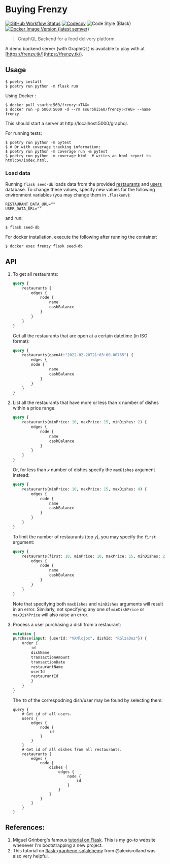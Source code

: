 # Buying Frenzy

[![GitHub Workflow Status](https://img.shields.io/github/workflow/status/ssurbhi560/buying-frenzy/Buying%20Frenzy%20CI?logo=github&style=for-the-badge)](https://github.com/ssurbhi560/buying-frenzy/actions/workflows/CI.yml)
[![Codecov](https://img.shields.io/codecov/c/github/ssurbhi560/buying-frenzy?logo=codecov&style=for-the-badge&token=7XI27PTPR1)](https://codecov.io/gh/ssurbhi560/buying-frenzy)
![Code Style (Black)](https://img.shields.io/badge/code%20style-black-000000.svg?style=for-the-badge)
[![Docker Image Version (latest semver)](https://img.shields.io/docker/v/ssurbhi560/frenzy?logo=docker&sort=semver&style=for-the-badge)](https://hub.docker.com/r/ssurbhi560/frenzy)

> GraphQL Backend for a food delivery platform.

A demo backend server (with GraphiQL) is available to play with at [https://frenzy.tk/](https://frenzy.tk/).

## Usage
```shell
$ poetry install
$ poetry run python -m flask run
```

Using Docker :

```shell
$ docker pull ssurbhi560/frenzy:<TAG>
$ docker run -p 5000:5000 -d --rm ssurbhi560/frenzy:<TAG> --name frenzy
```

This should start a server at http://localhost:5000/graphql.

For running tests:

```shell
$ poetry run python -m pytest
$ # Or with coverage tracking information:
$ poetry run python -m coverage run -m pytest
$ poetry run python -m coverage html  # writes an html report to htmlcov/index.html.
```

### Load data

Running `flask seed-db` loads data from the provided [restaurants](https://gist.githubusercontent.com/seahyc/b9ebbe264f8633a1bf167cc6a90d4b57/raw/021d2e0d2c56217bad524119d1c31419b2938505/restaurant_with_menu.json) and [users](https://gist.githubusercontent.com/seahyc/de33162db680c3d595e955752178d57d/raw/785007bc91c543f847b87d705499e86e16961379/users_with_purchase_history.json) database. To change these values, specify new values for the following environment variables (you may change them in `.flaskenv`):

```
RESTAURANT_DATA_URL=""
USER_DATA_URL=""
```

and run: 

```shell
$ flask seed-db
```

For docker installation, execute the following after running the container:
```shell
$ docker exec frenzy flask seed-db
```

## API 

1. To get all restaurants:
    ```graphql
    query {
        restaurants {
            edges {
                node {
                    name
                    cashBalance
                }
            }
        }
    }
    ```
    Get all the restaurants that are open at a certain datetime (in ISO format):
    ```graphql
    query {
        restaurants(openAt:"2022-02-20T21:03:00.00765") {
            edges {
            node {
                    name
                    cashBalance
                }
            }
        }
    }
    ```
1. List all the restaurants that have more or less than x number of dishes within a price range.

    ```graphql
    query {
        restaurants(minPrice: 10, maxPrice: 15, minDishes: 2) {
            edges {
                node {
                    name
                    cashBalance
                }
            }
        }
    }
    ```
    Or, for less than _`x`_ number of dishes specify the `maxDishes` argument instead:
    ```graphql
    query {
        restaurants(minPrice: 10, maxPrice: 15, maxDishes: 4) {
            edges {
                node {
                    name
                    cashBalance
                }
            }
        }
    }
    ```
    To limit the number of restaurants (top _`y`_), you may specify the `first` argument:
    ```graphql
    query {
        restaurants(first: 10, minPrice: 10, maxPrice: 15, minDishes: 2) {
            edges {
                node {
                    name
                    cashBalance
                }
            }
        }
    }
    ```
    Note that specifying both `maxDishes` and `minDishes` arguments will result in an error. Similarly, not specifying any one of `minDishPrice` or `maxDishPrice` will also raise an error.
1. Process a user purchasing a dish from a restaurant:
    ```graphql
    mutation {
    purchase(input: {userId: "VXNlcjox", dishId: "RGlzaDoz"}) {
        order {
            id
            dishName
            transactionAmount
            transactionDate
            restaurantName
            userId
            restaurantId
            }
        }
    }
    ```
    The `ID` of the correspodning dish/user may be found by selecting them:
    ```
    query {
        # Get id of all users.
        users {
            edges {
                node {
                    id
                }
            }
        }
        # Get id of all dishes from all restaurants.
        restaurants {
            edges {
                node {
                    dishes {
                        edges {
                            node {
                                id
                            }
                        }
                    }
                }
            }
        }
    }
    ```

## References:

1. Miguel Grinberg's famous [tutorial on Flask](https://blog.miguelgrinberg.com/post/the-flask-mega-tutorial-part-i-hello-world). This is my go-to website whenever I'm bootstrapping a new project.
1. This tutorial on [flask-graphene-sqlalchemy](https://github.com/alexisrolland/flask-graphene-sqlalchemy/wiki/Flask-Graphene-SQLAlchemy-Tutorial#mutations-examples) from @alexisrolland was also very helpful.
